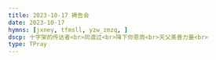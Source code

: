 ```yaml
---
title: 2023-10-17 祷告会
date: 2023-10-17
hymns: [jxney, tfmsll, yzw_zmzq, ]
dscp: 十字架的传达者<br>同渡过<br>降下你恩雨<br>天父美善力量<br>
type: TPray
---
```


